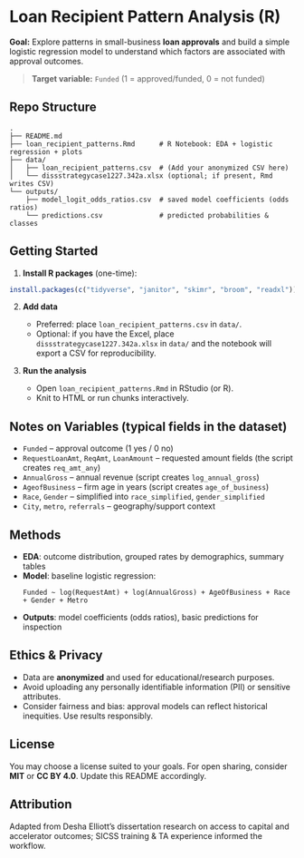 
# Loan Recipient Pattern Analysis (R)

**Goal:** Explore patterns in small-business **loan approvals** and build a simple logistic regression model to understand which factors are associated with approval outcomes.

> **Target variable:** `Funded` (1 = approved/funded, 0 = not funded)

## Repo Structure

```
.
├── README.md
├── loan_recipient_patterns.Rmd      # R Notebook: EDA + logistic regression + plots
├── data/
│   ├── loan_recipient_patterns.csv  # (Add your anonymized CSV here)
│   └── dissstrategycase1227.342a.xlsx (optional; if present, Rmd writes CSV)
└── outputs/
    ├── model_logit_odds_ratios.csv  # saved model coefficients (odds ratios)
    └── predictions.csv              # predicted probabilities & classes
```

## Getting Started

1. **Install R packages** (one-time):

```r
install.packages(c("tidyverse", "janitor", "skimr", "broom", "readxl"))
```

2. **Add data**  
   - Preferred: place `loan_recipient_patterns.csv` in `data/`.  
   - Optional: if you have the Excel, place `dissstrategycase1227.342a.xlsx` in `data/` and the notebook will export a CSV for reproducibility.

3. **Run the analysis**  
   - Open `loan_recipient_patterns.Rmd` in RStudio (or R).  
   - Knit to HTML or run chunks interactively.

## Notes on Variables (typical fields in the dataset)

- `Funded` – approval outcome (1 yes / 0 no)  
- `RequestLoanAmt`, `ReqAmt`, `LoanAmount` – requested amount fields (the script creates `req_amt_any`)  
- `AnnualGross` – annual revenue (script creates `log_annual_gross`)  
- `AgeofBusiness` – firm age in years (script creates `age_of_business`)  
- `Race`, `Gender` – simplified into `race_simplified`, `gender_simplified`  
- `City`, `metro`, `referrals` – geography/support context

## Methods

- **EDA**: outcome distribution, grouped rates by demographics, summary tables  
- **Model**: baseline logistic regression:
  ```
  Funded ~ log(RequestAmt) + log(AnnualGross) + AgeOfBusiness + Race + Gender + Metro
  ```
- **Outputs**: model coefficients (odds ratios), basic predictions for inspection

## Ethics & Privacy

- Data are **anonymized** and used for educational/research purposes.  
- Avoid uploading any personally identifiable information (PII) or sensitive attributes.  
- Consider fairness and bias: approval models can reflect historical inequities. Use results responsibly.

## License

You may choose a license suited to your goals. For open sharing, consider **MIT** or **CC BY 4.0**. Update this README accordingly.

## Attribution

Adapted from Desha Elliott’s dissertation research on access to capital and accelerator outcomes; SICSS training & TA experience informed the workflow.
